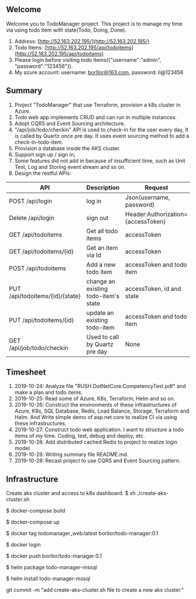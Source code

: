 ﻿## Welcome

Welcome you to TodoManager project.
This project is to manage my time via using todo item with state(Todo, Doing, Done).
1. Address: [http://52.163.202.195/](http://52.163.202.195/)
2. Todo Items: [http://52.163.202.195/api/todoitems](http://52.163.202.195/api/todoitems)
3. Please login before visiting todo items({"username":"admin", "password":"123456"}).
4. My azure account: username: borllor@163.com, password: li@123456

## Summary
1. Project "TodoManager" that use Terraform, provision a k8s cluster in Azure.
2. Todo web app implements CRUD and can run in multiple instances.
3. Adopt CQRS and Event Sourcing architecture.
4. "/api/job/todo/checkin" API is used to check-in for the user every day, It is called by Quartz once pre day. It uses event sourcing method to add a check-in-todo-item. 
5. Provision a database inside the AKS cluster.
6. Support sign up / sign in;
7. Some features did not add in because of insufficient time, such as Unit Test, Log and Storing event stream and so on.
9. Design the restful APIs:

API | Description | Request | Response
--- | --- | --- | ---
POST /api/login | log in | Json(username, password) | Json(accessToken(30mins), User)
Delete /api/login | sign out | Header:Authorization={accessToken} | None
GET /api/todoitems | Get all todo items | accessToken | List of todo item
GET /api/todoitems/{id} | Get an item via Id | accessToken | todo item
POST /api/todoitems | Add a new todo item | accessToken and todo item | todo item
PUT /api/todoitems/{id}/{state} | change an existing todo-item's state | accessToken, id and state | Boolean
PUT /api/todoitems/{id} | update an existing todo-item | accessToken and todo item | Boolean
GET /api/job/todo/checkin | Used to call by Quartz pre day  | None | None

## Timesheet
1. 2019-10-24: Analyze file "RUSH.DotNetCore.CompetencyTest.pdf" and make a plan and todo items.
2. 2019-10-25: Read some of Azure, K8s, Terraform, Helm and so on.
3. 2019-10-26: Construct the environments of these infrastructures of Azure, K8s, SQL Database, Redis, Load Balance, Storage, Terraform and Helm. And Write simple demo of asp.net core to realize CI via using these infrastructures.
4. 2019-10-27: Construct todo web application. I want to structure a todo items of my time. Coding, test, debug and deploy, etc.
5. 2019-10-28: Add distributed cached Redis to project to realize login model.
6. 2019-10-28: Writing summary file README.md.
7. 2019-10-28: Recast project to use CQRS and Event Sourcing pattern.


## Infrastructure
Create aks cluster and access to k8s dashboard.
$ sh ./create-aks-cluster.sh

$ docker-compose build

$ docker-compose up


$ docker tag todomanager_web:latest borllor/todo-manager:0.1

$ docker login

$ docker push borllor/todo-manager:0.1


$ helm package todo-manager-mssql

$ helm install todo-manager-mssql

git commit -m "add create-aks-cluster.sh file to create a new aks cluster."